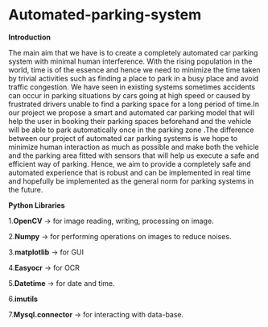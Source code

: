 # Automated-parking-system
**Introduction**

The main aim that we have is to create a completely automated car parking system with minimal human
interference. With the rising population in the world, time is of the essence and hence we need to
minimize the time taken by trivial activities such as finding a place to park in a busy place and avoid traffic
congestion. We have seen in existing systems sometimes accidents can occur in parking situations by cars
going at high speed or caused by frustrated drivers unable to find a parking space for a long period of
time.In our project we propose a smart and automated car parking model that will help the user in
booking their parking spaces beforehand and the vehicle will be able to park automatically once in the
parking zone .The difference between our project of automated car parking systems is we hope to
minimize human interaction as much as possible and make both the vehicle and the parking area fitted
with sensors that will help us execute a safe and efficient way of parking. Hence, we aim to provide a
completely safe and automated experience that is robust and can be implemented in real time and
hopefully be implemented as the general norm for parking systems in the future.

**Python Libraries**

1.**OpenCV** -> for image reading, writing, processing on image.

2.**Numpy** -> for performing operations on images to reduce noises.

3.**matplotlib** -> for GUI

4.**Easyocr** -> for OCR

5.**Datetime** -> for date and time.

6.**imutils**

7.**Mysql.connector** -> for interacting with data-base.

